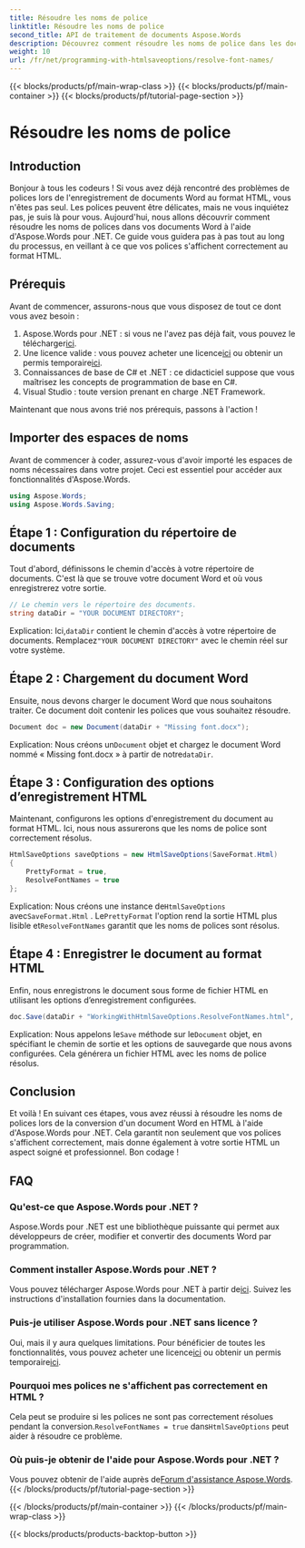 ```yaml
---
title: Résoudre les noms de police
linktitle: Résoudre les noms de police
second_title: API de traitement de documents Aspose.Words
description: Découvrez comment résoudre les noms de police dans les documents Word lors de la conversion au format HTML à l'aide d'Aspose.Words pour .NET. Guide étape par étape avec explications détaillées.
weight: 10
url: /fr/net/programming-with-htmlsaveoptions/resolve-font-names/
---
```


{{< blocks/products/pf/main-wrap-class >}}
{{< blocks/products/pf/main-container >}}
{{< blocks/products/pf/tutorial-page-section >}}

# Résoudre les noms de police

## Introduction

Bonjour à tous les codeurs ! Si vous avez déjà rencontré des problèmes de polices lors de l'enregistrement de documents Word au format HTML, vous n'êtes pas seul. Les polices peuvent être délicates, mais ne vous inquiétez pas, je suis là pour vous. Aujourd'hui, nous allons découvrir comment résoudre les noms de polices dans vos documents Word à l'aide d'Aspose.Words pour .NET. Ce guide vous guidera pas à pas tout au long du processus, en veillant à ce que vos polices s'affichent correctement au format HTML.

## Prérequis

Avant de commencer, assurons-nous que vous disposez de tout ce dont vous avez besoin :

1.  Aspose.Words pour .NET : si vous ne l'avez pas déjà fait, vous pouvez le télécharger[ici](https://releases.aspose.com/words/net/).
2.  Une licence valide : vous pouvez acheter une licence[ici](https://purchase.aspose.com/buy) ou obtenir un permis temporaire[ici](https://purchase.aspose.com/temporary-license/).
3. Connaissances de base de C# et .NET : ce didacticiel suppose que vous maîtrisez les concepts de programmation de base en C#.
4. Visual Studio : toute version prenant en charge .NET Framework.

Maintenant que nous avons trié nos prérequis, passons à l'action !

## Importer des espaces de noms

Avant de commencer à coder, assurez-vous d'avoir importé les espaces de noms nécessaires dans votre projet. Ceci est essentiel pour accéder aux fonctionnalités d'Aspose.Words.

```csharp
using Aspose.Words;
using Aspose.Words.Saving;
```

## Étape 1 : Configuration du répertoire de documents

Tout d'abord, définissons le chemin d'accès à votre répertoire de documents. C'est là que se trouve votre document Word et où vous enregistrerez votre sortie.

```csharp
// Le chemin vers le répertoire des documents.
string dataDir = "YOUR DOCUMENT DIRECTORY";
```

Explication:
 Ici,`dataDir` contient le chemin d'accès à votre répertoire de documents. Remplacez`"YOUR DOCUMENT DIRECTORY"` avec le chemin réel sur votre système.

## Étape 2 : Chargement du document Word

Ensuite, nous devons charger le document Word que nous souhaitons traiter. Ce document doit contenir les polices que vous souhaitez résoudre.

```csharp
Document doc = new Document(dataDir + "Missing font.docx");
```

Explication:
 Nous créons un`Document` objet et chargez le document Word nommé « Missing font.docx » à partir de notre`dataDir`.

## Étape 3 : Configuration des options d’enregistrement HTML

Maintenant, configurons les options d'enregistrement du document au format HTML. Ici, nous nous assurerons que les noms de police sont correctement résolus.

```csharp
HtmlSaveOptions saveOptions = new HtmlSaveOptions(SaveFormat.Html)
{
    PrettyFormat = true,
    ResolveFontNames = true
};
```

Explication:
 Nous créons une instance de`HtmlSaveOptions` avec`SaveFormat.Html` . Le`PrettyFormat` l'option rend la sortie HTML plus lisible et`ResolveFontNames` garantit que les noms de polices sont résolus.

## Étape 4 : Enregistrer le document au format HTML

Enfin, nous enregistrons le document sous forme de fichier HTML en utilisant les options d’enregistrement configurées.

```csharp
doc.Save(dataDir + "WorkingWithHtmlSaveOptions.ResolveFontNames.html", saveOptions);
```

Explication:
 Nous appelons le`Save` méthode sur le`Document` objet, en spécifiant le chemin de sortie et les options de sauvegarde que nous avons configurées. Cela générera un fichier HTML avec les noms de police résolus.

## Conclusion

Et voilà ! En suivant ces étapes, vous avez réussi à résoudre les noms de polices lors de la conversion d'un document Word en HTML à l'aide d'Aspose.Words pour .NET. Cela garantit non seulement que vos polices s'affichent correctement, mais donne également à votre sortie HTML un aspect soigné et professionnel. Bon codage !

## FAQ

### Qu'est-ce que Aspose.Words pour .NET ?
Aspose.Words pour .NET est une bibliothèque puissante qui permet aux développeurs de créer, modifier et convertir des documents Word par programmation.

### Comment installer Aspose.Words pour .NET ?
 Vous pouvez télécharger Aspose.Words pour .NET à partir de[ici](https://releases.aspose.com/words/net/). Suivez les instructions d'installation fournies dans la documentation.

### Puis-je utiliser Aspose.Words pour .NET sans licence ?
 Oui, mais il y aura quelques limitations. Pour bénéficier de toutes les fonctionnalités, vous pouvez acheter une licence[ici](https://purchase.aspose.com/buy) ou obtenir un permis temporaire[ici](https://purchase.aspose.com/temporary-license/).

### Pourquoi mes polices ne s'affichent pas correctement en HTML ?
 Cela peut se produire si les polices ne sont pas correctement résolues pendant la conversion.`ResolveFontNames = true` dans`HtmlSaveOptions` peut aider à résoudre ce problème.

### Où puis-je obtenir de l'aide pour Aspose.Words pour .NET ?
 Vous pouvez obtenir de l'aide auprès de[Forum d'assistance Aspose.Words](https://forum.aspose.com/c/words/8).
{{< /blocks/products/pf/tutorial-page-section >}}

{{< /blocks/products/pf/main-container >}}
{{< /blocks/products/pf/main-wrap-class >}}

{{< blocks/products/products-backtop-button >}}
